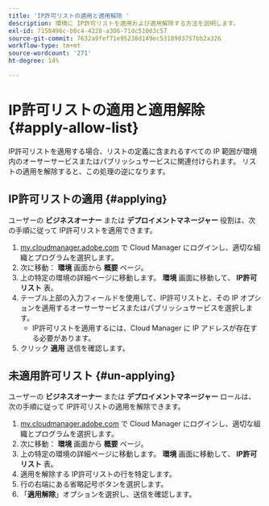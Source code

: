 ```yaml
---
title: 'IP許可リストの適用と適用解除 '
description: 環境に IP許可リストを適用および適用解除する方法を説明します。
exl-id: 7158496c-b0c4-4228-a306-71dc51003c57
source-git-commit: 7632a9fef71e95238d149ec5318903757bb2a326
workflow-type: tm+mt
source-wordcount: '271'
ht-degree: 14%

---
```



# IP許可リストの適用と適用解除 {#apply-allow-list}

IP許可リストを適用する場合、リストの定義に含まれるすべての IP 範囲が環境内のオーサーサービスまたはパブリッシュサービスに関連付けられます。 リストの適用を解除すると、この処理の逆になります。

## IP許可リストの適用 {#applying}

ユーザーの **ビジネスオーナー** または **デプロイメントマネージャー** 役割は、次の手順に従って IP許可リストを適用できます。

1. [my.cloudmanager.adobe.com](https://my.cloudmanager.adobe.com/) で Cloud Manager にログインし、適切な組織とプログラムを選択します。
1. 次に移動： **環境** 画面から **概要** ページ。
1. 上の特定の環境の詳細ページに移動します。 **環境** 画面に移動して、 **IP許可リスト** 表。
1. テーブル上部の入力フィールドを使用して、IP許可リストと、その IP オプションを適用するオーサーサービスまたはパブリッシュサービスを選択します。
   * IP許可リストを適用するには、Cloud Manager に IP アドレスが存在する必要があります。
1. クリック **適用** 送信を確認します。

## 未適用許可リスト {#un-applying}

ユーザーの **ビジネスオーナー** または **デプロイメントマネージャー** ロールは、次の手順に従って IP許可リストの適用を解除できます。

1. [my.cloudmanager.adobe.com](https://my.cloudmanager.adobe.com/) で Cloud Manager にログインし、適切な組織とプログラムを選択します。
1. 次に移動： **環境** 画面から **概要** ページ。
1. 上の特定の環境の詳細ページに移動します。 **環境** 画面に移動して、 **IP許可リスト** 表。
1. 適用を解除する IP許可リストの行を特定します。
1. 行の右端にある省略記号ボタンを選択します。
1. 「**適用解除**」オプションを選択し、送信を確認します。
